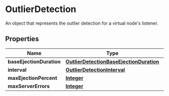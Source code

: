 

# OutlierDetection

An object that represents the outlier detection for a virtual node's listener.

## Properties

| Name | Type | Description | Notes |
|------------ | ------------- | ------------- | -------------|
|**baseEjectionDuration** | [**OutlierDetectionBaseEjectionDuration**](OutlierDetectionBaseEjectionDuration.md) |  |  |
|**interval** | [**OutlierDetectionInterval**](OutlierDetectionInterval.md) |  |  |
|**maxEjectionPercent** | [**Integer**](Integer.md) |  |  |
|**maxServerErrors** | [**Integer**](Integer.md) |  |  |



